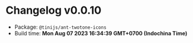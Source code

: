 # Changelog v0.0.10

- Package: `@tinijs/ant-twotone-icons`
- Build time: **Mon Aug 07 2023 16:34:39 GMT+0700 (Indochina Time)**

